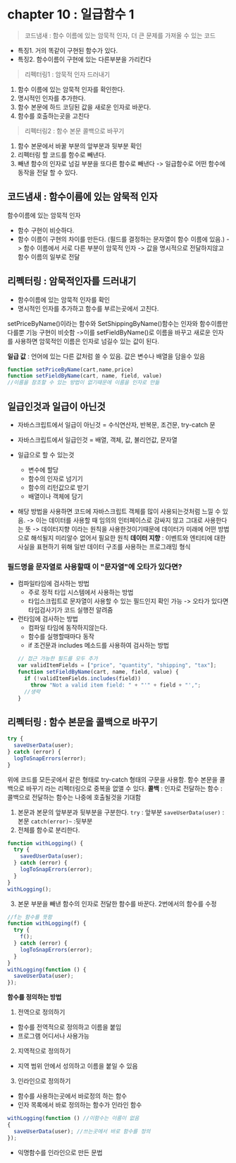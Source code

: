 # chapter 10 : 일급함수 1

> 코드냄새 : 함수 이름에 있는 암묵적 인자, 더 큰 문제를 가져올 수 있는 코드

- 특징1. 거의 똑같이 구현된 함수가 있다.
- 특징2. 함수이름이 구현에 있는 다른부분을 가리킨다

> 리펙터링1 : 암묵적 인자 드러내기

1. 함수 이름에 있는 암묵적 인자를 확인한다.
2. 명시적인 인자를 추가한다.
3. 함수 본문에 하드 코딩된 값을 새로운 인자로 바꾼다.
4. 함수를 호출하는곳을 고친다

> 리펙터링2 : 함수 본문 콜백으로 바꾸기

1. 함수 본문에서 바꿀 부분의 앞부분과 뒷부분 확인
2. 리펙터링 할 코드를 함수로 빼낸다.
3. 빼낸 함수의 인자로 넘길 부분을 또다른 함수로 빼낸다
   -> 일급함수로 어떤 함수에 동작을 전달 할 수 있다.

## 코드냄새 : 함수이름에 있는 암묵적 인자

함수이름에 있는 암묵적 인자

- 함수 구현이 비슷하다.
- 함수 이름이 구현의 차이를 만든다. (필드를 결정하는 문자열이 함수 이름에 있음.)
  -> 함수 이름에서 서로 다른 부분이 암묵적 인자
  -> 값을 명시적으로 전달하지않고 함수 이름의 일부로 전달

## 리펙터링 : 암묵적인자를 드러내기

- 함수이름에 있는 암묵적 인자를 확인
- 명시적인 인자를 추가하고 함수를 부르는곳에서 고친다.

setPriceByName()이라는 함수와 SetShippingByName()함수는 인자와 함수이름만 다를뿐 기능 구현이 비슷함
->이를 setFieldByName()로 이름을 바꾸고 새로운 인자를 사용하면 암묵적인 이름은 인자로 넘길수 있는 값이 된다.

**일급 값**
: 언어에 있는 다른 값처럼 쓸 수 있음. 값은 변수나 배열을 담을수 있음

```js
function setPriceByName(cart,name,price)
function setFieldByName(cart, name, field, value)
//이름을 참조할 수 있는 방법이 없기때문에 이름을 인자로 만듦
```

## 일급인것과 일급이 아닌것

- 자바스크립트에서 일급이 아닌것 = 수식연산자, 반복문, 조건문, try-catch 문
- 자바스크립트에서 일급인것 = 배열, 객체, 값, 불리언값, 문자열
- 일급으로 할 수 있는것

  - 변수에 할당
  - 함수의 인자로 넘기기
  - 함수의 리턴값으로 받기
  - 배열이나 객체에 담기

- 해당 방법을 사용하면 코드에 자바스크립트 객체를 많이 사용되는것처럼 느낄 수 있음.
  -> 이는 데이터를 사용할 때 임의의 인터페이스로 감싸지 않고 그대로 사용한다는 뜻
  -> 데이터지향 이라는 원칙을 사용한것이기때문에 데이터가 미래에 어떤 방법으로 해석될지 미리알수 없어서 필요한 원칙
  **데이터 지향** : 이벤트와 엔티티에 대한 사실을 표현하기 위해 일반 데이터 구조를 사용하는 프로그래밍 형식

### 필드명을 문자열로 사용할때 이 "문자열"에 오타가 있다면?

- 컴파일타임에 검사하는 방법
  - 주로 정적 타입 시스템에서 사용하는 방법
  - 타입스크립트로 문자열이 사용할 수 있는 필드인지 확인 가능 -> 오타가 있다면 타입검사기가 코드 실행전 알려줌
- 런타임에 검사하는 방법
  - 컴파일 타임에 동작하지않는다.
  - 함수를 실행할때마다 동작
  - if 조건문과 includes 메소드를 사용하여 검사하는 방법
  ```js
  // 접근 가능한 필드를 모두 추가
  var validItemFields = ["price", "quantity", "shipping", "tax"];
  function setFieldByName(cart, name, field, value) {
    if (!validItemFields.includes(field))
      throw "Not a valid item field: " + "'" + field + "',";
    //생략
  }
  ```

## 리펙터링 : 함수 본문을 콜백으로 바꾸기

```js
try {
  saveUserData(user);
} catch (error) {
  logToSnapErrors(error);
}
```

위에 코드를 모든곳에서 같은 형태로 try-catch 형태의 구문을 사용함.
함수 본문을 콜백으로 바꾸기 라는 리펙터링으로 중복을 없앨 수 있다.
**콜백**
: 인자로 전달하는 함수
: 콜백으로 전달하는 함수는 나중에 호출될것을 기대함

1. 본문과 본문의 앞부분과 뒷부분을 구분한다.
   `try` : 앞부분
   `saveUserData(user)` :본문
   `catch(error)~` :뒷부분
2. 전체를 함수로 분리한다.

```js
function withLogging() {
  try {
    savedUserData(user);
  } catch (error) {
    logToSnapErrors(error);
  }
}
withLogging();
```

3. 본문 부분을 빼낸 함수의 인자로 전달한 함수를 바꾼다.
   2번에서의 함수를 수정

```js
//f는 함수를 뜻함
function withLogging(f) {
  try {
    f();
  } catch (error) {
    logToSnapErrors(error);
  }
}
withLogging(function () {
  saveUserData(user);
});
```

**함수를 정의하는 방법**

1. 전역으로 정의하기

- 함수를 전역적으로 정의하고 이름을 붙임
- 프로그램 어디서나 사용가능

2. 지역적으로 정의하기

- 지역 범위 안에서 성의하고 이름을 붙일 수 있음

3. 인라인으로 정의하기

- 함수를 사용하는곳에서 바로정의 하는 함수
- 인자 목록에서 바로 정의하는 함수가 인라인 함수

```js
withLogging(function () //이함수는 이름이 없음
{
  saveUserData(user); //쓰는곳에서 바로 함수를 정의
});
```

- 익명함수를 인라인으로 만든 문법
